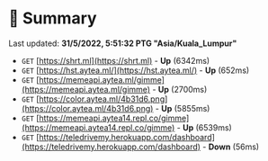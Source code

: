# 📖 Summary
Last updated: **31/5/2022, 5:51:32 PTG "Asia/Kuala_Lumpur"**

- `GET` [https://shrt.ml](https://shrt.ml) - **Up** (6342ms)
- `GET` [https://hst.aytea.ml/](https://hst.aytea.ml/) - **Up** (652ms)
- `GET` [https://memeapi.aytea.ml/gimme](https://memeapi.aytea.ml/gimme) - **Up** (2700ms)
- `GET` [https://color.aytea.ml/4b31d6.png](https://color.aytea.ml/4b31d6.png) - **Up** (5855ms)
- `GET` [https://memeapi.aytea14.repl.co/gimme](https://memeapi.aytea14.repl.co/gimme) - **Up** (6539ms)
- `GET` [https://teledrivemy.herokuapp.com/dashboard](https://teledrivemy.herokuapp.com/dashboard) - **Down** (56ms)

